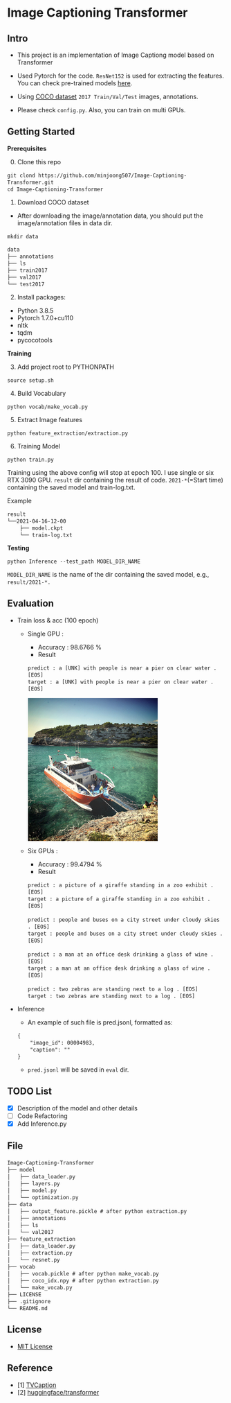 # Image Captioning Transformer

## Intro

- This project is an implementation of Image Captiong model based on Transformer

- Used Pytorch for the code. `ResNet152` is used for extracting the features. You can check pre-trained models [here](https://github.com/pytorch/vision/tree/master/torchvision/models).

- Using [COCO dataset](https://cocodataset.org/#home) `2017 Train/Val/Test` images, annotations.

- Please check `config.py`. Also, you can train on multi GPUs.

## Getting Started
**Prerequisites**

0. Clone this repo
```
git clond https://github.com/minjoong507/Image-Captioning-Transformer.git
cd Image-Captioning-Transformer
```

1. Download COCO dataset
- After downloading the image/annotation data, you should put the image/annotation files in data dir.
```
mkdir data
```

```
data
├── annotations
├── ls
├── train2017
├── val2017
└── test2017
```

2. Install packages:

- Python 3.8.5
- Pytorch 1.7.0+cu110
- nltk
- tqdm
- pycocotools


**Training**

3. Add project root to PYTHONPATH

```
source setup.sh
```

4. Build Vocabulary


```
python vocab/make_vocab.py
```

5. Extract Image features


```
python feature_extraction/extraction.py
```

6. Training Model

```
python train.py
```

Training using the above config will stop at epoch 100. I use single or six RTX 3090 GPU. `result` dir containing the result of code. `2021-*`(=Start time) containing the saved model and train-log.txt.

Example
```
result
└──2021-04-16-12-00
    ├── model.ckpt
    └── train-log.txt
```

**Testing**

```
python Inference --test_path MODEL_DIR_NAME
```
`MODEL_DIR_NAME` is the name of the dir containing the saved model, e.g., `result/2021-*.`

## Evaluation

- Train loss & acc (100 epoch)
    - Single GPU : 
        - Accuracy : 98.6766 %
        - Result
        ```
        predict : a [UNK] with people is near a pier on clear water . [EOS]
        target : a [UNK] with people is near a pier on clear water . [EOS]
        ```
         <img src = "https://github.com/minjoong507/Image-Captioning-Transformer/blob/master/image/000000239274.jpg" width="300px;" align="center">    
         
    - Six GPUs : 
        - Accuracy : 99.4794 %
        - Result
        ```
        predict : a picture of a giraffe standing in a zoo exhibit . [EOS]
        target : a picture of a giraffe standing in a zoo exhibit . [EOS]

        predict : people and buses on a city street under cloudy skies . [EOS]
        target : people and buses on a city street under cloudy skies . [EOS]

        predict : a man at an office desk drinking a glass of wine . [EOS]
        target : a man at an office desk drinking a glass of wine . [EOS]

        predict : two zebras are standing next to a log . [EOS]
        target : two zebras are standing next to a log . [EOS]
        ```
- Inference
    - An example of such file is pred.jsonl, formatted as:
    ```
    {
        "image_id": 00004983,
        "caption": ""
    }
    ```
    
    - `pred.jsonl` will be saved in `eval` dir.



## TODO List
- [X] Description of the model and other details
- [ ] Code Refactoring
- [X] Add Inference.py

## File
```
Image-Captioning-Transformer
├── model
│   ├── data_loader.py
│   ├── layers.py
│   ├── model.py
│   └── optimization.py
├── data
│   ├── output_feature.pickle # after python extraction.py
│   ├── annotations
│   ├── ls
│   └── val2017
├── feature_extraction
│   ├── data_loader.py
│   ├── extraction.py
│   └── resnet.py
├── vocab
│   ├── vocab.pickle # after python make_vocab.py
│   ├── coco_idx.npy # after python extraction.py
│   └── make_vocab.py
├── LICENSE
├── .gitignore
└── README.md
```

## License
- [MIT License](https://opensource.org/licenses/MIT)

## Reference
- [1] [TVCaption](https://github.com/jayleicn/TVCaption)
- [2] [huggingface/transformer](https://github.com/huggingface/transformers)
